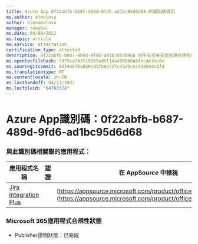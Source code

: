 ```yaml
---
title: Azure App 0f22abfb-b687-489d-9fd6-ad1bc95d6d68 的識別碼資訊
ms.author: elmalova
author: elenamalova
manager: tonybal
ms.date: 04/09/2022
ms.topic: article
ms.service: attestation
certification_type: attested
description: 0f22abfb-b687-489d-9fd6-ad1bc95d6d68 的所有可用安全性與合規性資訊。
ms.openlocfilehash: 7375ca743fc92b5ad9f14ae9068666fec4e3dc6e
ms.sourcegitcommit: 60344676a860c837b8a727c43d6cec430044c3f4
ms.translationtype: MT
ms.contentlocale: zh-TW
ms.lasthandoff: 04/11/2022
ms.locfileid: "64763378"
---
```

# <a name="azure-app-id-0f22abfb-b687-489d-9fd6-ad1bc95d6d68"></a>Azure App識別碼：0f22abfb-b687-489d-9fd6-ad1bc95d6d68


### <a name="apps-associated-with-this-id"></a>與此識別碼相關聯的應用程式：
| **應用程式名稱** | **認證** | **在 AppSource 中檢視** |
|--------------|---------------|-----------------------|
| [Jira Integration Plus](../forward/WA200003847.md) |  | [https://appsource.microsoft.com/product/office/WA200003847](https://appsource.microsoft.com/product/office/WA200003847) |

### <a name="microsoft-365-app-compliance-status"></a>Microsoft 365應用程式合規性狀態
- Publisher證明狀態：已完成
